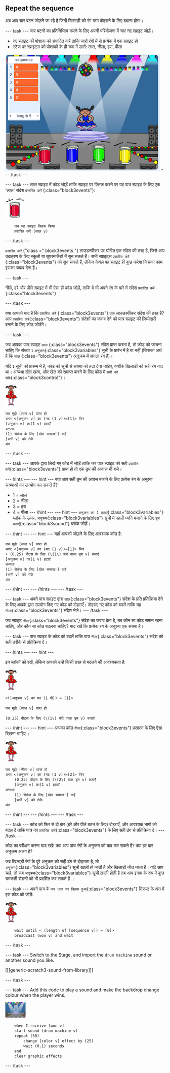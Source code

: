 ## Repeat the sequence

अब आप चार बटन जोड़ने जा रहे हैं जिन्हें खिलाड़ी को रंग क्रम दोहराने के लिए दबाना होगा।

\--- task \--- चार बटनों का प्रतिनिधित्व करने के लिए अपनी परियोजना में चार नए स्प्राइट जोड़ें।

+ नए स्प्राइट की पोशाक को संपादित करें ताकि चारों रंगों में से प्रत्येक में एक स्प्राइट हो
+ स्टेज पर स्प्राइट्स को पोशाकों के ही क्रम में डालें: लाल, नीला, हरा, पीला

![स्क्रीनशॉट](images/colour-drums.png) \--- /task \---

\--- task \--- लाल स्प्राइट में कोड जोड़ें ताकि स्प्राइट पर क्लिक करने पर यह पात्र स्प्राइट के लिए एक 'लाल' संदेश ` प्रसारित करें ` {:class="block3events"}:

![red-drum](images/red_drum.png)

```blocks3
    जब यह स्प्राइट क्लिक किया
    प्रसारित करें (लाल v)
```

\--- /task \---

` प्रसारित करें ` {"class =" block3events "} लाउडस्पीकर पर घोषित एक संदेश की तरह है, जिसे आप उदाहरण के लिए स्कूलों या सुपरमार्केटों में सुन सकते हैं। सभी स्प्राइट्स ` प्रसारित करें ` {:class="block3events"} को सुन सकते हैं, लेकिन केवल वह स्प्राइट ही कुछ करेगा जिसका काम इसका जवाब देना है।

\--- task \---

नीले, हरे और पीले स्प्राइट में भी ऐसा ही कोड जोड़ें, ताकि वे भी अपने रंग के बारे में संदेश ` प्रसारित करें ` {:class="block3events"}

\--- /task \---

क्या आपको याद है कि ` प्रसारित करें ` {:class="block3events"} एक लाउडस्पीकर संदेश की तरह है? आप ` प्रसारित करें `{:class="block3events"} संदेशों का जवाब देने को पात्र स्प्राइट की ज़िम्मेदारी बनाने के लिए कोड जोडेंगे।

\--- task \---

जब आपका पात्र स्प्राइट `लाल` {:class="block3events"} संदेश प्राप्त करता है, तो कोड को जांचना चाहिए कि संख्या `1` `अनुक्रम`{:class="block3variables"} सूची के प्रारंभ में है या नहीं (जिसका अर्थ है कि `लाल` {:class="block3events"} अनुक्रम में अगला रंग है)।

यदि `1` सूची की प्रारम्भ में है, कोड को सूची से संख्या को हटा देना चाहिए, क्योंकि खिलाड़ी को सही रंग याद था। अन्यथा खेल खत्म, और खेल को समाप्त करने के लिए कोड में `सभी को रोकें`{:class="block3control"}।

![ballerina](images/ballerina.png)

```blocks3
जब मुझे [लाल v] प्राप्त हो
अगर <[अनुक्रम v] का (मद (1 v))=[1]> फिर
[अनुक्रम v] का(1 v) हटाएँ
अन्यथा
(1) सेकंड के लिए [खेल समाप्त!] कहें
[सभी v] को रोकें
अंत
```

\--- /task \---

\--- task \--- आपके द्वारा लिखे गए कोड में जोड़ें ताकि जब पात्र स्प्राइट को सही `प्रसारित करें`{:class="block3events"} प्राप्त हो तो एक ड्रम की आवाज़ भी बजे।

\--- hints \--- \--- hint \--- क्या आप सही ड्रम की अवाज बजाने के लिए प्रत्येक रंग के अनुरूप संख्याओं का उपयोग कर सकते हैं?

+ 1 = लाल
+ 2 = नीला
+ 3 = हरा
+ 4 = पीला \--- /hint \--- \--- hint \--- `अनुक्रम का 1 हटाएं`{:class="block3variables"} ब्लॉक के ऊपर, `अनुक्रम`{:class="block3variables"} सूची में पहली ध्वनि बजाने के लिए `ड्रम बजाएँ`{:class="block3sound"} ब्लॉक जोड़ें।

\--- /hint \--- \--- hint \--- यहाँ आपको जोड़ने के लिए आवश्यक कोड है:

```blocks3
जब मुझे [लाल v] प्राप्त हो
अगर <[अनुक्रम v] का (मद (1 v))=[1]> फिर
+ (0.25) बीट्स के लिए (\(1\) फंदे वाला ड्रम v) बजाएँ
[अनुक्रम v] का(1 v) हटाएँ
अन्यथा
(1) सेकंड के लिए [खेल समाप्त!] कहें
[सभी v] को रोकें
अंत

```

\--- /hint \--- \--- /hints \--- \--- /task \---

\--- task \--- अपने पात्र स्प्राइट द्वारा `लाल`{:class="block3events"} संदेश के प्रति प्रतिक्रिया देने के लिए आपके द्वारा उपयोग किए गए कोड को दोहराएँ। दोहराए गए कोड को बदलें ताकि यह `नीला`{:class="block3events"} संदेश भेजे। \--- /task \---

जब स्प्राइट `नीला`{:class="block3events"} संदेश का जवाब देता है, तब कौन सा कोड समान रहना चाहिए, और कौन सा कोड बदलना चाहिए? याद रखें कि प्रत्येक रंग के अनुरूप एक संख्या है।

\--- task \--- पात्र स्प्राइट के कोड को बदलें ताकि पात्र `नीला`{:class="block3events"} संदेश को सही तरीके से प्रतिक्रिया दे।

\--- hints \--- \--- hint \---

इन ब्लॉकों को रखें, लेकिन आपको उन्हें किसी तरह से बदलने की आवश्यकता है:

![ballerina](images/ballerina.png)

```blocks3
<([अनुक्रम v] का मद (1 वी)) = [1]>

जब मुझे [लाल v] प्राप्त हो

(0.25) बीट्स के लिए (\(1\) फंदे वाला ड्रम v) बजाएँ
```

\--- /hint \--- \--- hint \--- आपका कोड `नीला`{:class="block3events"} प्रसारण के लिए ऐसा दिखना चाहिए ।

![ballerina](images/ballerina.png)

```blocks3
जब मुझे [नीला v] प्राप्त हो
अगर <[अनुक्रम v] का (मद (1 v))=[2]> फिर
    (0.25) बीट्स के लिए (\(2\) बास ड्रम v) बजाएँ
    [अनुक्रम v] का(1 v) हटाएँ
अन्यथा
    (1) सेकंड के लिए [खेल समाप्त!] कहें
    [सभी v] को रोकें
अंत
```

\--- /hint \--- \--- /hints \--- \--- /task \---

\--- task \--- कोड को फिर से दो बार (हरे और पीले बटन के लिए) दोहराएँ, और आवश्यक भागों को बदल दें ताकि पात्र नए `प्रसारित करें`{:class="block3events"} के लिए सही ढंग से प्रतिक्रिया दे। \--- /task \---

कोड का परीक्षण करना याद रखें! क्या आप पांच रंगों के अनुक्रम को याद कर सकते हैं? क्या हर बार अनुक्रम अलग है?

जब खिलाड़ी रंगों के पूरे अनुक्रम को सही ढंग से दोहराता है, तो `अनुक्रम`{:class="block3variables"} सूची ख़ाली हो जाती है और खिलाड़ी जीत जाता है। यदि आप चाहें, तो जब `अनुक्रम`{:class="block3variables"} सूची ख़ाली होती है तब आप इनाम के रूप में कुछ चमकती रोशनी को भी प्रदर्शित कर सकते हैं ।

\--- task \--- अपने पात्र के `जब ध्वज पर क्लिक हुआ`{:class="block3events"} स्क्रिप्ट के अंत में इस कोड को जोड़ें:

![ballerina](images/ballerina.png)

```blocks3
    wait until < (length of [sequence v]) = [0]>
    broadcast (won v) and wait
```

\--- /task \---

\--- task \--- Switch to the Stage, and import the `drum machine` sound or another sound you like.

[[[generic-scratch3-sound-from-library]]]

\--- /task \---

\--- task \--- Add this code to play a sound and make the backdrop change colour when the player wins.

![ballerina](images/stage.png)

```blocks3
    when I receive [won v]
    start sound (drum machine v)
    repeat (50)
        change [color v] effect by (25)
        wait (0.1) seconds
    end
    clear graphic effects
```

\--- /task \---